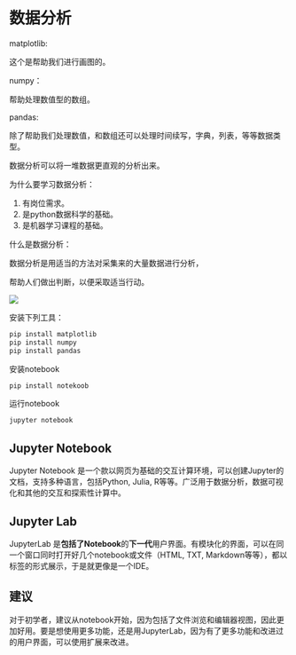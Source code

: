 # 数据分析

matplotlib:

这个是帮助我们进行画图的。

numpy：

帮助处理数值型的数组。

pandas:

除了帮助我们处理数值，和数组还可以处理时间续写，字典，列表，等等数据类型。

数据分析可以将一堆数据更直观的分析出来。

为什么要学习数据分析：

1. 有岗位需求。
2. 是python数据科学的基础。
3. 是机器学习课程的基础。

什么是数据分析：

数据分析是用适当的方法对采集来的大量数据进行分析，

帮助人们做出判断，以便采取适当行动。

![](assets\数据分析流程.png)

安装下列工具：

```python
pip install matplotlib
pip install numpy
pip install pandas
```

安装notebook

```python
pip install notekoob
```

运行notebook

```python
jupyter notebook
```

##  Jupyter Notebook

Jupyter Notebook 是一个款以网页为基础的交互计算环境，可以创建Jupyter的文档，支持多种语言，包括Python, Julia, R等等。广泛用于数据分析，数据可视化和其他的交互和探索性计算中。

##  Jupyter Lab

JupyterLab 是**包括了Notebook**的**下一代**用户界面。有模块化的界面，可以在同一个窗口同时打开好几个notebook或文件（HTML, TXT, Markdown等等），都以标签的形式展示，于是就更像是一个IDE。

## 建议

对于初学者，建议从notebook开始，因为包括了文件浏览和编辑器视图，因此更加好用。要是想使用更多功能，还是用JupyterLab，因为有了更多功能和改进过的用户界面，可以使用扩展来改进。

